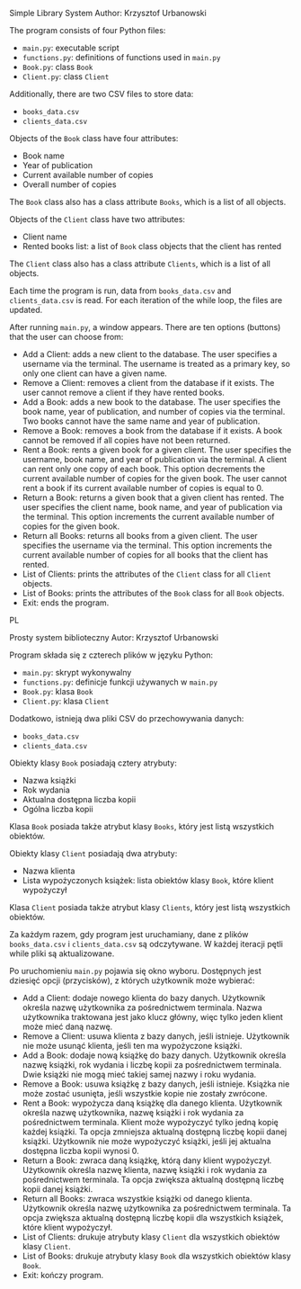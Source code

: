Simple Library System
Author: Krzysztof Urbanowski

The program consists of four Python files:
- `main.py`: executable script
- `functions.py`: definitions of functions used in `main.py`
- `Book.py`: class `Book`
- `Client.py`: class `Client`

Additionally, there are two CSV files to store data:
- `books_data.csv`
- `clients_data.csv`

Objects of the `Book` class have four attributes:
- Book name
- Year of publication
- Current available number of copies
- Overall number of copies

The `Book` class also has a class attribute `Books`, which is a list of all objects.

Objects of the `Client` class have two attributes:
- Client name
- Rented books list: a list of `Book` class objects that the client has rented

The `Client` class also has a class attribute `Clients`, which is a list of all objects.

Each time the program is run, data from `books_data.csv` and `clients_data.csv` is read. For each iteration of the while loop, the files are updated.

After running `main.py`, a window appears. There are ten options (buttons) that the user can choose from:
- Add a Client: adds a new client to the database. The user specifies a username via the terminal. The username is treated as a primary key, so only one client can have a given name.
- Remove a Client: removes a client from the database if it exists. The user cannot remove a client if they have rented books.
- Add a Book: adds a new book to the database. The user specifies the book name, year of publication, and number of copies via the terminal. Two books cannot have the same name and year of publication.
- Remove a Book: removes a book from the database if it exists. A book cannot be removed if all copies have not been returned.
- Rent a Book: rents a given book for a given client. The user specifies the username, book name, and year of publication via the terminal. A client can rent only one copy of each book. This option decrements the current available number of copies for the given book. The user cannot rent a book if its current available number of copies is equal to 0.
- Return a Book: returns a given book that a given client has rented. The user specifies the client name, book name, and year of publication via the terminal. This option increments the current available number of copies for the given book.
- Return all Books: returns all books from a given client. The user specifies the username via the terminal. This option increments the current available number of copies for all books that the client has rented.
- List of Clients: prints the attributes of the `Client` class for all `Client` objects.
- List of Books: prints the attributes of the `Book` class for all `Book` objects.
- Exit: ends the program.


PL


Prosty system biblioteczny
Autor: Krzysztof Urbanowski

Program składa się z czterech plików w języku Python:
- `main.py`: skrypt wykonywalny
- `functions.py`: definicje funkcji używanych w `main.py`
- `Book.py`: klasa `Book`
- `Client.py`: klasa `Client`

Dodatkowo, istnieją dwa pliki CSV do przechowywania danych:
- `books_data.csv`
- `clients_data.csv`

Obiekty klasy `Book` posiadają cztery atrybuty:
- Nazwa książki
- Rok wydania
- Aktualna dostępna liczba kopii
- Ogólna liczba kopii

Klasa `Book` posiada także atrybut klasy `Books`, który jest listą wszystkich obiektów.

Obiekty klasy `Client` posiadają dwa atrybuty:
- Nazwa klienta
- Lista wypożyczonych książek: lista obiektów klasy `Book`, które klient wypożyczył

Klasa `Client` posiada także atrybut klasy `Clients`, który jest listą wszystkich obiektów.

Za każdym razem, gdy program jest uruchamiany, dane z plików `books_data.csv` i `clients_data.csv` są odczytywane. W każdej iteracji pętli while pliki są aktualizowane.

Po uruchomieniu `main.py` pojawia się okno wyboru. Dostępnych jest dziesięć opcji (przycisków), z których użytkownik może wybierać:
- Add a Client: dodaje nowego klienta do bazy danych. Użytkownik określa nazwę użytkownika za pośrednictwem terminala. Nazwa użytkownika traktowana jest jako klucz główny, więc tylko jeden klient może mieć daną nazwę.
- Remove a Client: usuwa klienta z bazy danych, jeśli istnieje. Użytkownik nie może usunąć klienta, jeśli ten ma wypożyczone książki.
- Add a Book: dodaje nową książkę do bazy danych. Użytkownik określa nazwę książki, rok wydania i liczbę kopii za pośrednictwem terminala. Dwie książki nie mogą mieć takiej samej nazwy i roku wydania.
- Remove a Book: usuwa książkę z bazy danych, jeśli istnieje. Książka nie może zostać usunięta, jeśli wszystkie kopie nie zostały zwrócone.
- Rent a Book: wypożycza daną książkę dla danego klienta. Użytkownik określa nazwę użytkownika, nazwę książki i rok wydania za pośrednictwem terminala. Klient może wypożyczyć tylko jedną kopię każdej książki. Ta opcja zmniejsza aktualną dostępną liczbę kopii danej książki. Użytkownik nie może wypożyczyć książki, jeśli jej aktualna dostępna liczba kopii wynosi 0.
- Return a Book: zwraca daną książkę, którą dany klient wypożyczył. Użytkownik określa nazwę klienta, nazwę książki i rok wydania za pośrednictwem terminala. Ta opcja zwiększa aktualną dostępną liczbę kopii danej książki.
- Return all Books: zwraca wszystkie książki od danego klienta. Użytkownik określa nazwę użytkownika za pośrednictwem terminala. Ta opcja zwiększa aktualną dostępną liczbę kopii dla wszystkich książek, które klient wypożyczył.
- List of Clients: drukuje atrybuty klasy `Client` dla wszystkich obiektów klasy `Client`.
- List of Books: drukuje atrybuty klasy `Book` dla wszystkich obiektów klasy `Book`.
- Exit: kończy program.
